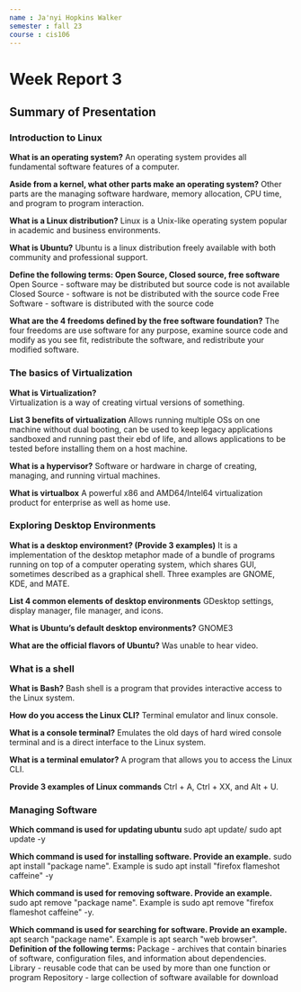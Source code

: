 ```yaml
---
name : Ja'nyi Hopkins Walker
semester : fall 23
course : cis106
---
```


# Week Report 3

## Summary of Presentation 

### Introduction to Linux

**What is an operating system?**
An operating system provides all fundamental software features of a computer.
    
**Aside from a kernel, what other parts make an operating system?**
Other parts are the managing software hardware, memory allocation, CPU time, and program to program interaction.
    
**What is a Linux distribution?**
Linux is a Unix-like operating system popular in academic and business environments.
    
**What is Ubuntu?**
Ubuntu is a linux distribution freely available with both community and professional support.
    
**Define the following terms: Open Source, Closed source, free software**
Open Source - software may be distributed but source code is not available
Closed Source - software is not be distributed with the source code
Free Software - software is distributed with the source code
    
**What are the 4 freedoms defined by the free software foundation?**
The four freedoms are use software for any purpose, examine source code and modify as you see fit, redistribute the software, and redistribute your modified software.

### The basics of Virtualization

**What is Virtualization?**  
Virtualization is a way of creating virtual versions of something.
    
**List 3 benefits of virtualization**
Allows running multiple OSs on one machine without dual booting, can be used to keep legacy applications sandboxed and running past their ebd of life, and allows applications to be tested before installing them on a host machine.
    
**What is a hypervisor?**
Software or hardware in charge of creating, managing, and running virtual machines.
    
**What is virtualbox**
A powerful x86 and AMD64/Intel64 virtualization product for enterprise as well as home use.

### Exploring Desktop Environments 

**What is a desktop environment? (Provide 3 examples)**
It is a implementation  of the desktop metaphor made of a bundle of programs running on top of a computer operating system, which shares GUI, sometimes described as a graphical shell. Three examples are GNOME, KDE, and MATE.
    
**List 4 common elements of desktop environments**
GDesktop settings, display manager, file manager, and icons.  
    
**What is Ubuntu’s default desktop environments?**
GNOME3   
    
**What are the official flavors of Ubuntu?**
Was unable to hear video.

### What is a shell

**What is Bash?**
Bash shell is a program that provides interactive access to the Linux system. 
    
**How do you access the Linux CLI?**
Terminal emulator and linux console.
    
**What is a console terminal?**
Emulates the old days of hard wired console terminal and is a direct interface to the Linux system.
    
**What is a terminal emulator?**
A program that allows you to access the Linux CLI.
    
**Provide 3 examples of Linux commands**
Ctrl + A, Ctrl + XX, and Alt + U.

### Managing Software 

**Which command is used for updating ubuntu**
sudo apt update/ sudo apt update -y
    
**Which command is used for installing software. Provide an example.**
sudo apt install "package name". Example is sudo apt install "firefox flameshot caffeine" -y
    
**Which command is used for removing software. Provide an example.**
sudo apt remove "package name". Example is sudo apt remove "firefox flameshot caffeine" -y.
    
**Which command is used for searching for software. Provide an example.**
apt search "package name". Example is apt search "web browser".
**Definition of the following terms:**
    Package - archives that contain binaries of software, configuration files, and information about dependencies.
    Library - reusable code that can be used by more than one function or program
    Repository - large collection of software available for download
